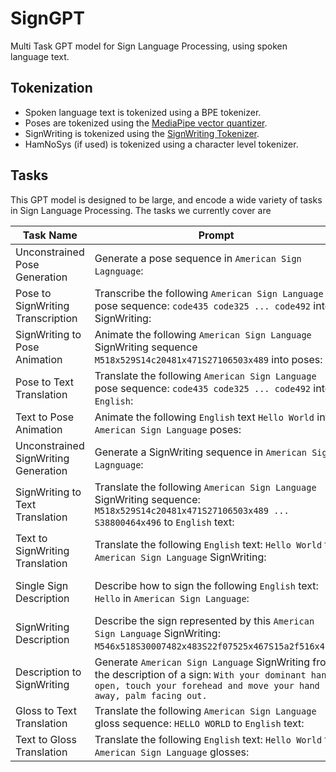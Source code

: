# SignGPT

Multi Task GPT model for Sign Language Processing, using spoken language text.

## Tokenization

- Spoken language text is tokenized using a BPE tokenizer.
- Poses are tokenized using the [MediaPipe vector quantizer](https://github.com/sign-language-processing/sign-vq).
- SignWriting is tokenized using the
  [SignWriting Tokenizer](https://github.com/sign-language-processing/signwriting/blob/main/signwriting/tokenizer/signwriting_tokenizer.py).
- HamNoSys (if used) is tokenized using a character level tokenizer.

## Tasks

This GPT model is designed to be large, and encode a wide variety of tasks in Sign Language Processing.
The tasks we currently cover are

| Task Name                            | Prompt                                                                                                                                                                      | Response                                                                                      | Data                                                                                                                        | 
|--------------------------------------|-----------------------------------------------------------------------------------------------------------------------------------------------------------------------------|-----------------------------------------------------------------------------------------------|-----------------------------------------------------------------------------------------------------------------------------|
| Unconstrained Pose Generation        | Generate a pose sequence in `American Sign Lagnguage`:                                                                                                                      | `code435 code325 ... code492`                                                                 | [sign-language-processing/sign-vq](https://github.com/sign-language-processing/sign-vq)                                     |
| Pose to SignWriting Transcription    | Transcribe the following `American Sign Language` pose sequence: `code435 code325 ... code492` into SignWriting:                                                            | `M518x529S14c20481x471S27106503x489`                                                          | [sign-language-processing/signwriting-transcription](https://github.com/sign-language-processing/signwriting-transcription) |
| SignWriting to Pose Animation        | Animate the following `American Sign Language` SignWriting sequence `M518x529S14c20481x471S27106503x489` into poses:                                                        | `code435 code325 ... code492`                                                                 | [sign-language-processing/signwriting-transcription](https://github.com/sign-language-processing/signwriting-transcription) |
| Pose to Text Translation             | Translate the following `American Sign Language` pose sequence: `code435 code325 ... code492` into `English`:                                                               | `Hello World`                                                                                 | SignTube                                                                                                                    |
| Text to Pose Animation               | Animate the following `English` text `Hello World` into `American Sign Language` poses:                                                                                     | `code435 code325 ... code492`                                                                 | SignTube                                                                                                                    |
| Unconstrained SignWriting Generation | Generate a SignWriting sequence in `American Sign Lagnguage`:                                                                                                               | `M518x529S14c20481x471S27106503x489 ... S38800464x496`                                        | [sign-language-processing/signbank-plus](https://github.com/sign-language-processing/signbank-plus)                         |
| SignWriting to Text Translation      | Translate the following `American Sign Language` SignWriting sequence: `M518x529S14c20481x471S27106503x489 ... S38800464x496` to `English` text:                            | `Hello World`                                                                                 | [sign-language-processing/signbank-plus](https://github.com/sign-language-processing/signbank-plus)                         |
| Text to SignWriting Translation      | Translate the following `English` text: `Hello World` to `American Sign Language` SignWriting:                                                                              | `M518x529S14c20481x471S27106503x489 ... S38800464x496`                                        | [sign-language-processing/signbank-plus](https://github.com/sign-language-processing/signbank-plus)                         |
| Single Sign Description              | Describe how to sign the following `English` text: `Hello` in `American Sign Language`:                                                                                     | `With your dominant hand open, touch your forehead and move your hand away, palm facing out.` | [sign-language-processing/signwriting-description](https://github.com/sign-language-processing/signwriting-description)     |
| SignWriting Description              | Describe the sign represented by this `American Sign Language` SignWriting: `M546x518S30007482x483S22f07525x467S15a2f516x482`.                                              | `With your dominant hand open, touch your forehead and move your hand away, palm facing out.` | [sign-language-processing/signwriting-description](https://github.com/sign-language-processing/signwriting-description)     |
| Description to SignWriting           | Generate `American Sign Language` SignWriting from the description of a sign: `With your dominant hand open, touch your forehead and move your hand away, palm facing out.` | `M546x518S30007482x483S22f07525x467S15a2f516x482`                                             | [sign-language-processing/signwriting-description](https://github.com/sign-language-processing/signwriting-description)     |
| Gloss to Text Translation            | Translate the following `American Sign Language` gloss sequence: `HELLO WORLD` to `English` text:                                                                           | `Hello World`                                                                                 | DGS Corpus, PHOENIX, (TODO)                                                                                                 |
| Text to Gloss Translation            | Translate the following `English` text: `Hello World` to `American Sign Language` glosses:                                                                                  | `HELLO WORLD`                                                                                 | DGS Corpus, PHOENIX, (TODO)                                                                                                 |
